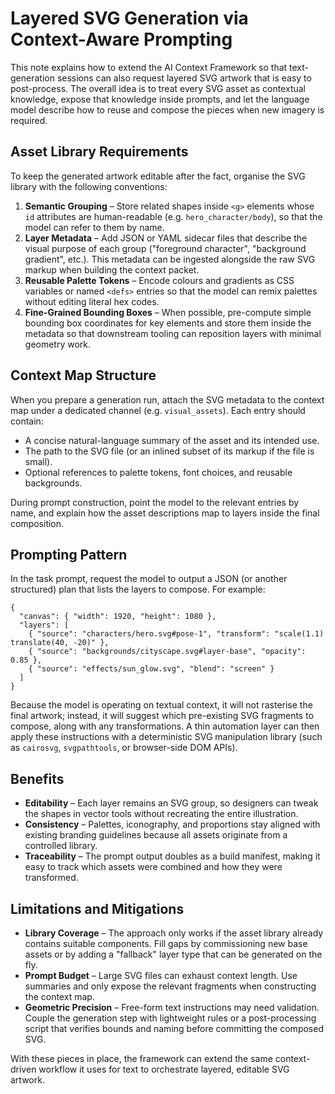 # Layered SVG Generation via Context-Aware Prompting

This note explains how to extend the AI Context Framework so that text-generation
sessions can also request layered SVG artwork that is easy to post-process.
The overall idea is to treat every SVG asset as contextual knowledge, expose
that knowledge inside prompts, and let the language model describe how to reuse
and compose the pieces when new imagery is required.

## Asset Library Requirements

To keep the generated artwork editable after the fact, organise the SVG library
with the following conventions:

1. **Semantic Grouping** – Store related shapes inside `<g>` elements whose
   `id` attributes are human-readable (e.g. `hero_character/body`), so that the
   model can refer to them by name.
2. **Layer Metadata** – Add JSON or YAML sidecar files that describe the visual
   purpose of each group ("foreground character", "background gradient", etc.).
   This metadata can be ingested alongside the raw SVG markup when building the
   context packet.
3. **Reusable Palette Tokens** – Encode colours and gradients as CSS variables
   or named `<defs>` entries so that the model can remix palettes without
   editing literal hex codes.
4. **Fine-Grained Bounding Boxes** – When possible, pre-compute simple bounding
   box coordinates for key elements and store them inside the metadata so that
   downstream tooling can reposition layers with minimal geometry work.

## Context Map Structure

When you prepare a generation run, attach the SVG metadata to the context map
under a dedicated channel (e.g. `visual_assets`). Each entry should contain:

- A concise natural-language summary of the asset and its intended use.
- The path to the SVG file (or an inlined subset of its markup if the file is
  small).
- Optional references to palette tokens, font choices, and reusable backgrounds.

During prompt construction, point the model to the relevant entries by name, and
explain how the asset descriptions map to layers inside the final composition.

## Prompting Pattern

In the task prompt, request the model to output a JSON (or another structured)
plan that lists the layers to compose. For example:

```jsonc
{
  "canvas": { "width": 1920, "height": 1080 },
  "layers": [
    { "source": "characters/hero.svg#pose-1", "transform": "scale(1.1) translate(40, -20)" },
    { "source": "backgrounds/cityscape.svg#layer-base", "opacity": 0.85 },
    { "source": "effects/sun_glow.svg", "blend": "screen" }
  ]
}
```

Because the model is operating on textual context, it will not rasterise the
final artwork; instead, it will suggest which pre-existing SVG fragments to
compose, along with any transformations. A thin automation layer can then apply
these instructions with a deterministic SVG manipulation library (such as
`cairosvg`, `svgpathtools`, or browser-side DOM APIs).

## Benefits

- **Editability** – Each layer remains an SVG group, so designers can tweak the
  shapes in vector tools without recreating the entire illustration.
- **Consistency** – Palettes, iconography, and proportions stay aligned with
  existing branding guidelines because all assets originate from a controlled
  library.
- **Traceability** – The prompt output doubles as a build manifest, making it
  easy to track which assets were combined and how they were transformed.

## Limitations and Mitigations

- **Library Coverage** – The approach only works if the asset library already
  contains suitable components. Fill gaps by commissioning new base assets or
  by adding a "fallback" layer type that can be generated on the fly.
- **Prompt Budget** – Large SVG files can exhaust context length. Use summaries
  and only expose the relevant fragments when constructing the context map.
- **Geometric Precision** – Free-form text instructions may need validation.
  Couple the generation step with lightweight rules or a post-processing script
  that verifies bounds and naming before committing the composed SVG.

With these pieces in place, the framework can extend the same context-driven
workflow it uses for text to orchestrate layered, editable SVG artwork.
